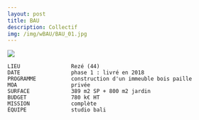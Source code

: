 ```yaml
---
layout: post
title: BAU
description: Collectif
img: /img/wBAU/BAU_01.jpg
---
```


<div clas="img_row">
    <img class="col three" src="{{ site.baseurl }}/img/wBAU/BAU_01.jpg"/>
</div>

```
LIEU                Rezé (44)
DATE                phase 1 : livré en 2018
PROGRAMME           construction d'un immeuble bois paille
MOA                 privée
SURFACE             389 m2 SP + 800 m2 jardin
BUDGET              780 k€ HT
MISSION             complète
ÉQUIPE              studio bali

```

